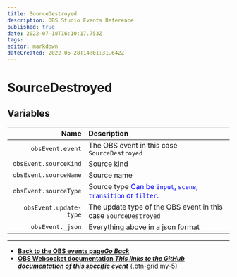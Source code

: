```yaml
---
title: SourceDestroyed
description: OBS Studio Events Reference
published: true
date: 2022-07-18T16:10:17.753Z
tags: 
editor: markdown
dateCreated: 2022-06-28T14:01:31.642Z
---
```


# SourceDestroyed

## Variables

Name | Description
----:|:------------
| `obsEvent.event` | The OBS event in this case `SourceDestroyed`
| `obsEvent.sourceKind` | Source kind
| `obsEvent.sourceName` | Source name
| `obsEvent.sourceType` | Source type <span style="color:blue">Can be `input`, `scene`, `transition` or `filter`.</span>
| `obsEvent.update-type` | The update type of the OBS event in this case `SourceDestroyed`
| `obsEvent._json` | Everything above in a json format

---

- [<i class="mdi mdi-chevron-left"></i>**Back to the OBS events page*Go Back***](/en/Broadcasters/OBS/Events)
- [<i class="mdi mdi-github"></i> **OBS Websocket documentation *This links to the GitHub documentation of this specific event***](https://github.com/obsproject/obs-websocket/blob/4.x-current/docs/generated/protocol.md#sourcedestroyed)
{.btn-grid my-5}
